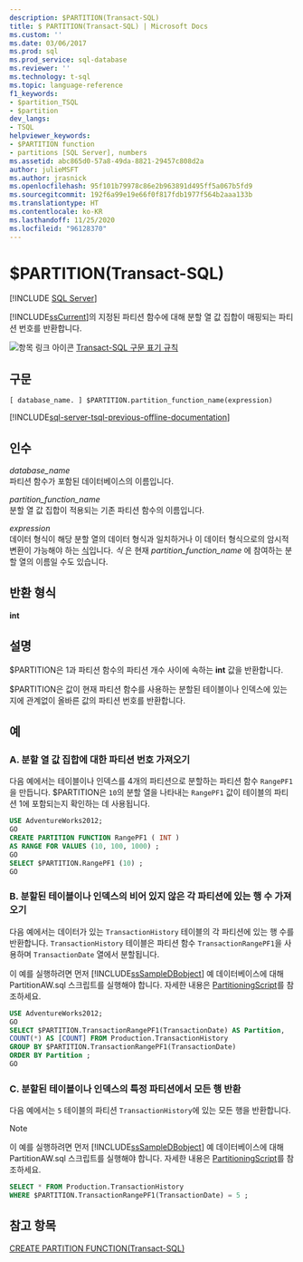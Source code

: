 ```yaml
---
description: $PARTITION(Transact-SQL)
title: $ PARTITION(Transact-SQL) | Microsoft Docs
ms.custom: ''
ms.date: 03/06/2017
ms.prod: sql
ms.prod_service: sql-database
ms.reviewer: ''
ms.technology: t-sql
ms.topic: language-reference
f1_keywords:
- $partition_TSQL
- $partition
dev_langs:
- TSQL
helpviewer_keywords:
- $PARTITION function
- partitions [SQL Server], numbers
ms.assetid: abc865d0-57a8-49da-8821-29457c808d2a
author: julieMSFT
ms.author: jrasnick
ms.openlocfilehash: 95f101b79978c86e2b963891d495ff5a067b5fd9
ms.sourcegitcommit: 192f6a99e19e66f0f817fdb1977f564b2aaa133b
ms.translationtype: HT
ms.contentlocale: ko-KR
ms.lasthandoff: 11/25/2020
ms.locfileid: "96128370"
---
```

# <a name="partition-transact-sql"></a>$PARTITION(Transact-SQL)
[!INCLUDE [SQL Server](../../includes/applies-to-version/sqlserver.md)]

  [!INCLUDE[ssCurrent](../../includes/sscurrent-md.md)]의 지정된 파티션 함수에 대해 분할 열 값 집합이 매핑되는 파티션 번호를 반환합니다.  
  
 ![항목 링크 아이콘](../../database-engine/configure-windows/media/topic-link.gif "항목 링크 아이콘") [Transact-SQL 구문 표기 규칙](../../t-sql/language-elements/transact-sql-syntax-conventions-transact-sql.md)  
  
## <a name="syntax"></a>구문  
  
```syntaxsql
[ database_name. ] $PARTITION.partition_function_name(expression)  
```  
  
[!INCLUDE[sql-server-tsql-previous-offline-documentation](../../includes/sql-server-tsql-previous-offline-documentation.md)]

## <a name="arguments"></a>인수
 *database_name*  
 파티션 함수가 포함된 데이터베이스의 이름입니다.  
  
 *partition_function_name*  
 분할 열 값 집합이 적용되는 기존 파티션 함수의 이름입니다.  
  
 *expression*  
 데이터 형식이 해당 분할 열의 데이터 형식과 일치하거나 이 데이터 형식으로의 암시적 변환이 가능해야 하는 [식](../../t-sql/language-elements/expressions-transact-sql.md)입니다. *식* 은 현재 *partition_function_name* 에 참여하는 분할 열의 이름일 수도 있습니다.  
  
## <a name="return-types"></a>반환 형식  
 **int**  
  
## <a name="remarks"></a>설명  
 $PARTITION은 1과 파티션 함수의 파티션 개수 사이에 속하는 **int** 값을 반환합니다.  
  
 $PARTITION은 값이 현재 파티션 함수를 사용하는 분할된 테이블이나 인덱스에 있는지에 관계없이 올바른 값의 파티션 번호를 반환합니다.  
  
## <a name="examples"></a>예  
  
### <a name="a-getting-the-partition-number-for-a-set-of-partitioning-column-values"></a>A. 분할 열 값 집합에 대한 파티션 번호 가져오기  
 다음 예에서는 테이블이나 인덱스를 4개의 파티션으로 분할하는 파티션 함수 `RangePF1`을 만듭니다. $PARTITION은 `10`의 분할 열을 나타내는 `RangePF1` 값이 테이블의 파티션 1에 포함되는지 확인하는 데 사용됩니다.  
  
```sql  
USE AdventureWorks2012;  
GO  
CREATE PARTITION FUNCTION RangePF1 ( INT )  
AS RANGE FOR VALUES (10, 100, 1000) ;  
GO  
SELECT $PARTITION.RangePF1 (10) ;  
GO  
```  
  
### <a name="b-getting-the-number-of-rows-in-each-nonempty-partition-of-a-partitioned-table-or-index"></a>B. 분할된 테이블이나 인덱스의 비어 있지 않은 각 파티션에 있는 행 수 가져오기  
 다음 예에서는 데이터가 있는 `TransactionHistory` 테이블의 각 파티션에 있는 행 수를 반환합니다. `TransactionHistory` 테이블은 파티션 함수 `TransactionRangePF1`을 사용하며 `TransactionDate` 열에서 분할됩니다.  
  
 이 예를 실행하려면 먼저 [!INCLUDE[ssSampleDBobject](../../includes/sssampledbobject-md.md)] 예 데이터베이스에 대해 PartitionAW.sql 스크립트를 실행해야 합니다. 자세한 내용은 [PartitioningScript](https://go.microsoft.com/fwlink/?LinkId=201015)를 참조하세요.  
  
```sql
USE AdventureWorks2012;  
GO  
SELECT $PARTITION.TransactionRangePF1(TransactionDate) AS Partition,   
COUNT(*) AS [COUNT] FROM Production.TransactionHistory   
GROUP BY $PARTITION.TransactionRangePF1(TransactionDate)  
ORDER BY Partition ;  
GO  
```  
  
### <a name="c-returning-all-rows-from-one-partition-of-a-partitioned-table-or-index"></a>C. 분할된 테이블이나 인덱스의 특정 파티션에서 모든 행 반환  
 다음 예에서는 `5` 테이블의 파티션 `TransactionHistory`에 있는 모든 행을 반환합니다.  
  
> [!NOTE]  
>  이 예를 실행하려면 먼저 [!INCLUDE[ssSampleDBobject](../../includes/sssampledbobject-md.md)] 예 데이터베이스에 대해 PartitionAW.sql 스크립트를 실행해야 합니다. 자세한 내용은 [PartitioningScript](https://go.microsoft.com/fwlink/?LinkId=201015)를 참조하세요.  
  
```sql  
SELECT * FROM Production.TransactionHistory  
WHERE $PARTITION.TransactionRangePF1(TransactionDate) = 5 ;  
```  
  
## <a name="see-also"></a>참고 항목  
 [CREATE PARTITION FUNCTION&#40;Transact-SQL&#41;](../../t-sql/statements/create-partition-function-transact-sql.md)  
  
  
